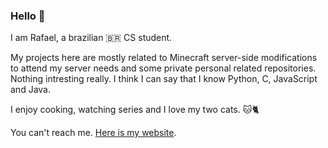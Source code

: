 ### Hello 👋

I am Rafael, a brazilian 🇧🇷 CS student.

My projects here are mostly related to Minecraft server-side modifications to attend my server needs and some private personal related repositories. Nothing intresting really. I think I can say that I know Python, C, JavaScript and Java.

I enjoy cooking, watching series and I love my two cats. 🐱🐈

You can't reach me. [Here is my website](https://rafaelsms.com).

